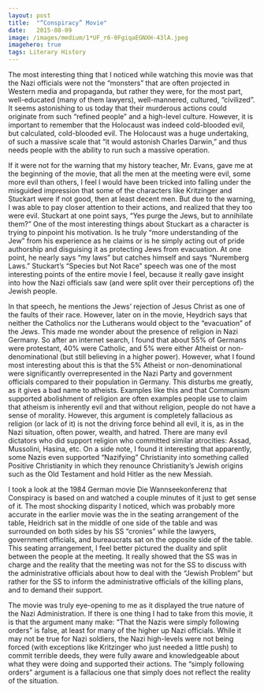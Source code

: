 ```yaml
---
layout:	post
title:	"“Conspiracy” Movie"
date:	2015-08-09
image: /images/medium/1*UF_r6-0FgiqaEGNXH-43lA.jpeg
imagehero: true
tags: Literary History
---
```


The most interesting thing that I noticed while watching this movie was that the Nazi officials were not the “monsters” that are often projected in Western media and propaganda, but rather they were, for the most part, well-educated (many of them lawyers), well-mannered, cultured, “civilized”. It seems astonishing to us today that their murderous actions could originate from such “refined people” and a high-level culture. However, it is important to remember that the Holocaust was indeed cold-blooded evil, but calculated, cold-blooded evil. The Holocaust was a huge undertaking, of such a massive scale that “it would astonish Charles Darwin,” and thus needs people with the ability to run such a massive operation.

If it were not for the warning that my history teacher, Mr. Evans, gave me at the beginning of the movie, that all the men at the meeting were evil, some more evil than others, I feel I would have been tricked into falling under the misguided impression that some of the characters like Kritzinger and Stuckart were if not good, then at least decent men. But due to the warning, I was able to pay closer attention to their actions, and realized that they too were evil. Stuckart at one point says, “Yes purge the Jews, but to annihilate them?” One of the most interesting things about Stuckart as a character is trying to pinpoint his motivation. Is he truly “more understanding of the Jew” from his experience as he claims or is he simply acting out of pride authorship and disguising it as protecting Jews from evacuation. At one point, he nearly says “my laws” but catches himself and says “Nuremberg Laws.” Stuckart’s “Species but Not Race” speech was one of the most interesting points of the entire movie I feel, because it really gave insight into how the Nazi officials saw (and were split over their perceptions of) the Jewish people.

In that speech, he mentions the Jews’ rejection of Jesus Christ as one of the faults of their race. However, later on in the movie, Heydrich says that neither the Catholics nor the Lutherans would object to the “evacuation” of the Jews. This made me wonder about the presence of religion in Nazi Germany. So after an internet search, I found that about 55% of Germans were protestant, 40% were Catholic, and 5% were either Atheist or non-denominational (but still believing in a higher power). However, what I found most interesting about this is that the 5% Atheist or non-denominational were significantly overrepresented in the Nazi Party and government officials compared to their population in Germany. This disturbs me greatly, as it gives a bad name to atheists. Examples like this and that Communism supported abolishment of religion are often examples people use to claim that atheism is inherently evil and that without religion, people do not have a sense of morality. However, this argument is completely fallacious as religion (or lack of it) is not the driving force behind all evil, it is, as in the Nazi situation, often power, wealth, and hatred. There are many evil dictators who did support religion who committed similar atrocities: Assad, Mussolini, Hasina, etc. On a side note, I found it interesting that apparently, some Nazis even supported “Nazifying” Christianity into something called Positive Christianity in which they renounce Christianity’s Jewish origins such as the Old Testament and hold Hitler as the new Messiah.

I took a look at the 1984 German movie Die Wannseekonferenz that Conspiracy is based on and watched a couple minutes of it just to get sense of it. The most shocking disparity I noticed, which was probably more accurate in the earlier movie was the in the seating arrangement of the table, Heidrich sat in the middle of one side of the table and was surrounded on both sides by his SS “cronies” while the lawyers, government officials, and bureaucrats sat on the opposite side of the table. This seating arrangement, I feel better pictured the duality and split between the people at the meeting. It really showed that the SS was in charge and the reality that the meeting was not for the SS to discuss with the administrative officials about how to deal with the “Jewish Problem” but rather for the SS to inform the administrative officials of the killing plans, and to demand their support.

The movie was truly eye-opening to me as it displayed the true nature of the Nazi Administration. If there is one thing I had to take from this movie, it is that the argument many make: “That the Nazis were simply following orders” is false, at least for many of the higher up Nazi officials. While it may not be true for Nazi soldiers, the Nazi high-levels were not being forced (with exceptions like Kritzinger who just needed a little push) to commit terrible deeds, they were fully aware and knowledgeable about what they were doing and supported their actions. The “simply following orders” argument is a fallacious one that simply does not reflect the reality of the situation.

  